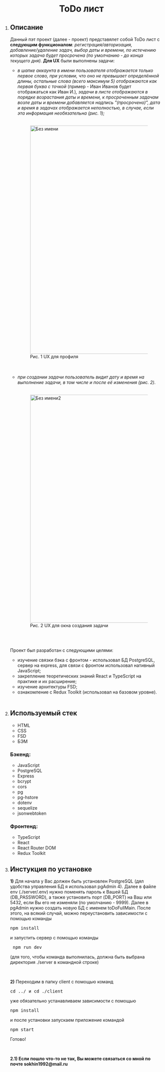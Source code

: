 <h1 align="center">ToDo лист</h1>
<ol>
  <li><h2>Описание</h2></li>
  <p>Данный пэт проект (далее - проект) представялет собой ToDo лист с <b>следующим функционалом</b>: <i>регистрация/авторизация, добавление/удаление задач, выбор даты и времени, по истечению которых задача будет просрочена (по умолчанию - до конца текущего дня).</i> <b>Для UX</b> были выполнены задачи: </p>
  <ul>
    <li><i>в шапке аккаунта в имени пользователя отображается только первое слово, при условии, что оно не превышает определённой длины, остальные слова (всего максимум 5) отображаются как первая буква с точкой </i>(пример - Иван Иванов будет отображаться как Иван И.)<i>, задачи в листе отображаются в порядке возрастания даты и времени, к просроченным задачам возле даты и времени добавляется надпись "(просрочено)", дата и время в задачах отображается неполностью, в случае, если эта информация необязательна (рис. 1);</i></li><br>
    <figure>
      <img width="727" alt="Без имени" src="https://github.com/user-attachments/assets/9ebcfd36-2b41-490a-94e3-982bc41f86ea" /><br>
      <figurecaption>Рис. 1 UX для профиля</figurecaption>
    </figure>
    <br><br>
    <li><i> при создании задачи пользователь видит дату и время на выполнение задачи, в том числе и после её изменения (рис. 2).</i></li><br>
    <figure>
      <img width="726" alt="Без имени2" src="https://github.com/user-attachments/assets/06fb81af-710e-4348-a16e-8c088a4094f3" /><br>
      <figurecaption>Рис. 2 UX для окна создания задачи</figurecaption>
    </figure>
    <br><br>
  </ul>
  <p>Проект был разработан с следующими целями: </p>
  <ul>
    <li>изучение связки бэка с фронтом - использовал БД PostgreSQL, сервер на express, для связи с фронтом использовал нативный JavaScript;</li>
    <li>закрепление теоретических знаний React и TypeScript на практике и их расширение;</li> 
    <li>изучение архитектуры FSD;</li> 
    <li>ознакомление с Redux Toolkit (использовал на базовом уровне).</li>
  </ul><br>
  <li><h2>Используемый стек</h2></li>
    <ul>
      <li>HTML</li>
      <li>CSS</li>
      <li>FSD</li>
      <li>БЭМ</li>
    </ul>
  <h3><b>Бэкенд:</b></h3>
    <ul>
      <li>JavaScript</li>
      <li>PostgreSQL</li>
      <li>Express</li>
      <li>bcrypt</li>
      <li>cors</li>
      <li>pg</li>
      <li>pg-hstore</li>
      <li>dotenv</li>
      <li>sequelize</li>
      <li>jsonwebtoken</li>
    </ul>
  <h3><b>Фронтенд:</b></h3>
    <ul>
      <li>TypeScript</li>
      <li>React</li>
      <li>React Router DOM</li>
      <li>Redux Toolkit</li>
    </ul>
  <li><h2>Инстукция по установке</h2></li>
  <p><b>1)</b> Для начала у Вас должен быть установлен PostgreSQL (дял удобства управления БД я использовал pgAdmin 4). Далее в файле env (./server/.env) нужно поменять пароль к Вашей БД (DB_PASSWORD), а также установить порт (DB_PORT) на Ваш или 5432, если Вы его не изменяли (по умолчанию - 9999). Далее в pgAdmin нужно создать новую БД с именем toDoFullMain. После этого, на всякий случай, можно переустановить зависимости с помощью команды <pre>npm install</pre> и запустить сервер с помощью команды<pre> npm run dev </pre>(для того, чтобы команда выполнилась, должна быть выбрана директория ./server в командной строке)</p><br>
  <p><b>2)</b> Переходим в папку client с помощью команд <pre>cd ../ и cd ./client</pre> уже обязательно устанавливаем зависимости с помощью <pre>npm install</pre> и после установки запускаем приложение командой <pre>npm start</pre> Готово!</p><br>
  <p><b>2.1) Если пошло что-то не так, Вы можете связаться со мной по почте sokhin1992@mail.ru</b></p>
</ol>
